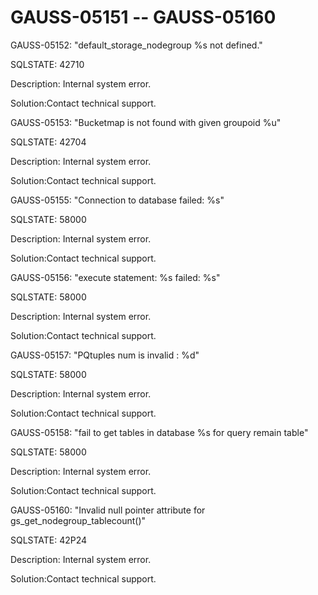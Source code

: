 # GAUSS-05151 -- GAUSS-05160<a name="EN-US_TOPIC_0302073685"></a>

GAUSS-05152: "default\_storage\_nodegroup %s not defined."

SQLSTATE: 42710

Description: Internal system error.

Solution:Contact technical support.

GAUSS-05153: "Bucketmap is not found with given groupoid %u"

SQLSTATE: 42704

Description: Internal system error.

Solution:Contact technical support.

GAUSS-05155: "Connection to database failed: %s"

SQLSTATE: 58000

Description: Internal system error.

Solution:Contact technical support.

GAUSS-05156: "execute statement: %s failed: %s"

SQLSTATE: 58000

Description: Internal system error.

Solution:Contact technical support.

GAUSS-05157: "PQtuples num is invalid : %d"

SQLSTATE: 58000

Description: Internal system error.

Solution:Contact technical support.

GAUSS-05158: "fail to get tables in database %s for query remain table"

SQLSTATE: 58000

Description: Internal system error.

Solution:Contact technical support.

GAUSS-05160: "Invalid null pointer attribute for gs\_get\_nodegroup\_tablecount\(\)"

SQLSTATE: 42P24

Description: Internal system error.

Solution:Contact technical support.

